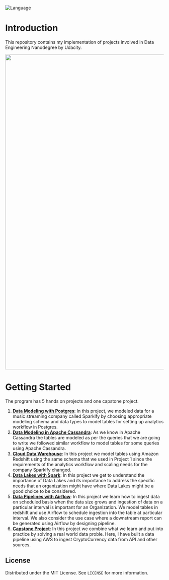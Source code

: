  ![Language](https://img.shields.io/badge/language-python--3.8-blue)
 
# Introduction
This repository contains my implementation of projects involved in Data Engineering Nanodegree by Udacity.

<img src="https://github.com/moni2096/Data-Engineering-Nanodegree-Udacity/blob/main/Certificate.png" width="1000"/>

# Getting Started
The program has 5 hands on projects and one capstone project.

 1. [**Data Modeling with Postgres**](https://github.com/moni2096/Data-Engineering-Nanodegree-Udacity/tree/main/1.%20Data%20Modeling%20with%20Postgres%20and%20Apache%20Cassandra/Data%20Modeling%20with%20Postgres): In this project, we modeled data for a music streaming company called Sparkify by choosing appropriate modeling schema and data types to model tables for setting up analytics workflow in Postgres.
 2. [**Data Modeling in Apache Cassandra**](https://github.com/moni2096/Data-Engineering-Nanodegree-Udacity/tree/main/1.%20Data%20Modeling%20with%20Postgres%20and%20Apache%20Cassandra/Data%20Modeling%20with%20Apache%20Cassandra): As we know in Apache Cassandra the tables are modeled as per the queries that we are going to write we followed similar workflow to model tables for some queries using Apache Cassandra.
 3. [**Cloud Data Warehouse**](https://github.com/moni2096/Data-Engineering-Nanodegree-Udacity/tree/main/2.%20Cloud%20Data%20Warehouses): In this project we model tables using Amazon Redshift using the same schema that we used in Project 1 since the requirements of the analytics workflow and scaling needs for the company Sparkify changed.
 4. [**Data Lakes with Spark**](https://github.com/moni2096/Data-Engineering-Nanodegree-Udacity/tree/main/3.%20Data%20Lakes%20with%20Spark): In this project we get to understand the importance of Data Lakes and its importance to address the specific needs that an organization might have where Data Lakes might be a good choice to be considered.
 5. [**Data Pipelines with Airflow**](https://github.com/moni2096/Data-Engineering-Nanodegree-Udacity/tree/main/4.%20Data%20Pipelines%20with%20Airflow): In this project we learn how to ingest data on scheduled basis when the data size grows and ingestion of data on a particular interval is important for an Organization. We model tables in redshift and use Airflow to schedule ingestion into the table at particular interval. We also consider the use case where a downstream report can be generated using Airflow by designing pipeline. 
6. [**Capstone Project**](https://github.com/moni2096/Data-Engineering-Nanodegree-Udacity/tree/main/5.%20Capstone%20Project): In this project we combine what we learn and put into practice by solving a real world data proble. Here, I have built a data pipeline using AWS to ingest CryptoCurrency data from API and other sources.

## License
Distributed under the MIT License. See `LICENSE` for more information.





